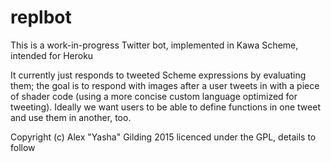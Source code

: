 
 replbot
=========

This is a work-in-progress Twitter bot, implemented in Kawa Scheme, intended for Heroku

It currently just responds to tweeted Scheme expressions by evaluating them; the goal is to respond with images after a user tweets in with a piece of shader code (using a more concise custom language optimized for tweeting). Ideally we want users to be able to define functions in one tweet and use them in another, too.

Copyright (c) Alex "Yasha" Gilding 2015
licenced under the GPL, details to follow
